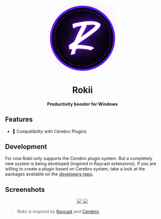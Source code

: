 <p align="center">
    <img width="220" src="https://raw.githubusercontent.com/RokiiApp/developers/main/assets/icon.svg" />
</p>

<h1 align="center">Rokii</h1>
<h4 align="center">Productivity booster for Windows</h4>

## Features

- 🚀 Compatibility with Cerebro Plugins

## Development

For now Rokii only supports the Cerebro plugin system. But a completely new system is being developed (inspired in Raycast extensions).
If you are willing to create a plugin based on Cerebro system, take a look at the packages available on the [developers repo](https://github.com/RokiiApp/developers). 

## Screenshots

<p align="center">
    <img width="48%" src="https://user-images.githubusercontent.com/77246331/224577822-2ec5d511-444c-4978-a60e-5c769dac53a0.png" />
    <img width="48%" src="https://user-images.githubusercontent.com/77246331/224578030-d4d581fc-1c3b-4f10-9c36-27b9d7de359a.png" />
</p>


> Rokii is inspired by [Raycast](https://www.raycast.com/) and [Cerebro](https://www.cerebroapp.com/).
